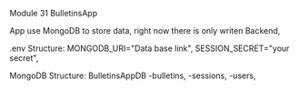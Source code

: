 Module 31 BulletinsApp

App use MongoDB to store data, right now there is only writen Backend,

.env Structure:
MONGODB_URI="Data base link",
SESSION_SECRET="your secret",

MongoDB Structure:
  BulletinsAppDB
    -bulletins,
    -sessions,
    -users,
